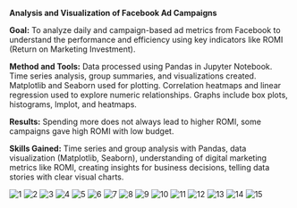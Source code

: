 **Analysis and Visualization of Facebook Ad Campaigns**

**Goal:** To analyze daily and campaign-based ad metrics from Facebook to understand the performance and efficiency using key indicators like ROMI (Return on Marketing Investment).

**Method and Tools:** Data processed using Pandas in Jupyter Notebook. Time series analysis, group summaries, and visualizations created. Matplotlib and Seaborn used for plotting. Correlation heatmaps and linear regression used to explore numeric relationships. Graphs include box plots, histograms, lmplot, and heatmaps.

**Results:** Spending more does not always lead to higher ROMI, some campaigns gave high ROMI with low budget.

**Skills Gained:** Time series and group analysis with Pandas, data visualization (Matplotlib, Seaborn), understanding of digital marketing metrics like ROMI, creating insights for business decisions, telling data stories with clear visual charts.

![1](https://github.com/user-attachments/assets/8a14dd3e-5df8-4d71-83d4-0c594e07fcfb)
![2](https://github.com/user-attachments/assets/dc1f5d9b-6984-4a4e-a159-9c2cd6b6d3ae)
![3](https://github.com/user-attachments/assets/bfc55e81-df83-4045-a725-c03300a6f679)
![4](https://github.com/user-attachments/assets/065d4fe8-f22c-45c1-b0ef-298654de889b)
![5](https://github.com/user-attachments/assets/4df668a1-4123-48e1-a7ad-74c24ef584fc)
![6](https://github.com/user-attachments/assets/6eec3336-0a64-4ff5-9b6d-81ca3674cd7a)
![7](https://github.com/user-attachments/assets/7fc514f3-28c6-4231-b542-7da71fd3e680)
![8](https://github.com/user-attachments/assets/db505537-73c0-4412-986c-9aece5785e8d)
![9](https://github.com/user-attachments/assets/11a8aaba-b36b-450a-b9d9-ad83c8bd62bb)
![10](https://github.com/user-attachments/assets/2d289f0d-1a23-414c-acc6-8bbf9772e1e8)
![11](https://github.com/user-attachments/assets/4cb03f32-894e-4bec-8fec-a07bd3f36076)
![12](https://github.com/user-attachments/assets/eb2ea808-682d-4dd4-8cbb-bb17f70edbee)
![13](https://github.com/user-attachments/assets/1163187c-6ee5-4327-8248-f4dd04a0d29d)
![14](https://github.com/user-attachments/assets/ba75918d-d8a5-424e-8282-209fec824dcb)
![15](https://github.com/user-attachments/assets/7a25a8e6-a76a-4639-be05-3cc7c4bef50a)
